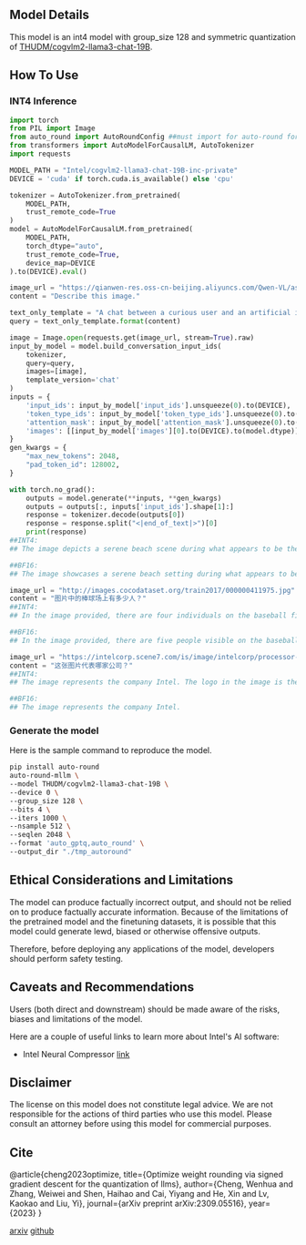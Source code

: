 
## Model Details

This model is an int4 model with group_size 128 and symmetric quantization of [THUDM/cogvlm2-llama3-chat-19B](https://huggingface.co/THUDM/cogvlm2-llama3-chat-19B). 
## How To Use
### INT4 Inference
```python
import torch
from PIL import Image
from auto_round import AutoRoundConfig ##must import for auto-round format
from transformers import AutoModelForCausalLM, AutoTokenizer
import requests

MODEL_PATH = "Intel/cogvlm2-llama3-chat-19B-inc-private"
DEVICE = 'cuda' if torch.cuda.is_available() else 'cpu'

tokenizer = AutoTokenizer.from_pretrained(
    MODEL_PATH,
    trust_remote_code=True
)
model = AutoModelForCausalLM.from_pretrained(
    MODEL_PATH,
    torch_dtype="auto",
    trust_remote_code=True,
    device_map=DEVICE
).to(DEVICE).eval()

image_url = "https://qianwen-res.oss-cn-beijing.aliyuncs.com/Qwen-VL/assets/demo.jpeg"
content = "Describe this image."

text_only_template = "A chat between a curious user and an artificial intelligence assistant. The assistant gives helpful, detailed, and polite answers to the user's questions. USER: {} ASSISTANT:"
query = text_only_template.format(content)

image = Image.open(requests.get(image_url, stream=True).raw)
input_by_model = model.build_conversation_input_ids(
    tokenizer,
    query=query,
    images=[image],
    template_version='chat'
)
inputs = {
    'input_ids': input_by_model['input_ids'].unsqueeze(0).to(DEVICE),
    'token_type_ids': input_by_model['token_type_ids'].unsqueeze(0).to(DEVICE),
    'attention_mask': input_by_model['attention_mask'].unsqueeze(0).to(DEVICE),
    'images': [[input_by_model['images'][0].to(DEVICE).to(model.dtype)]] if image is not None else None,
}
gen_kwargs = {
    "max_new_tokens": 2048,
    "pad_token_id": 128002,  
}

with torch.no_grad():
    outputs = model.generate(**inputs, **gen_kwargs)
    outputs = outputs[:, inputs['input_ids'].shape[1]:]
    response = tokenizer.decode(outputs[0])
    response = response.split("<|end_of_text|>")[0]
    print(response)       
##INT4:
## The image depicts a serene beach scene during what appears to be the golden hour, just before sunset. A woman is seated on the sandy shore, facing the vast expanse of the ocean. The waves are gently crashing on the beach, and the sky is painted with hues of orange and blue. The woman seems to be in a relaxed posture, possibly enjoying the tranquility of the moment. Beside her is a large, golden-colored dog, possibly a Labrador, wearing a colorful harness. The dog is sitting upright, looking at the woman, and they seem to share a bond of trust and affection. The overall mood of the image is peaceful, reflective, and heartwarming.

##BF16:
## The image showcases a serene beach setting during what appears to be either sunrise or sunset. In the foreground, a woman sits on the sandy beach, dressed in casual attire, including a checkered shirt and jeans. She is engaged in a moment of connection with a golden retriever dog, which is seated beside her. The dog wears a colorful harness and is looking up at the woman, possibly in anticipation of a treat or a playful gesture. The vast expanse of the ocean can be seen in the background, with gentle waves crashing onto the shore. The sky is clear, and the warm hues of the setting or rising sun cast a soft glow over the scene, creating a tranquil and heartwarming atmosphere.

image_url = "http://images.cocodataset.org/train2017/000000411975.jpg"
content = "图片中的棒球场上有多少人？"
##INT4:
## In the image provided, there are four individuals on the baseball field. There are two children in the foreground, presumably engaged in some playful activity or perhaps participating in a game. One child is bending over, possibly picking something up off the ground, while the other stands beside them. Additionally, there is an adult standing further back, holding a microphone, suggesting they might be an announcer or commentator for the game. Lastly, there is another adult, seen from the back, sitting in the stands. So, in total, there are four people on the baseball field.

##BF16:
## In the image provided, there are five people visible on the baseball field.

image_url = "https://intelcorp.scene7.com/is/image/intelcorp/processor-overview-framed-badge:1920-1080?wid=480&hei=270"
content = "这张图片代表哪家公司？"
##INT4:
## The image represents the company Intel. The logo in the image is the Intel Inside logo, which is commonly used by Intel to signify the presence of their processors in various electronic devices.

##BF16:
## The image represents the company Intel.
```



### Generate the model
Here is the sample command to reproduce the model.
```bash
pip install auto-round
auto-round-mllm \
--model THUDM/cogvlm2-llama3-chat-19B \
--device 0 \
--group_size 128 \
--bits 4 \
--iters 1000 \
--nsample 512 \
--seqlen 2048 \
--format 'auto_gptq,auto_round' \
--output_dir "./tmp_autoround"
```

## Ethical Considerations and Limitations

The model can produce factually incorrect output, and should not be relied on to produce factually accurate information. Because of the limitations of the pretrained model and the finetuning datasets, it is possible that this model could generate lewd, biased or otherwise offensive outputs.

Therefore, before deploying any applications of the model, developers should perform safety testing.

## Caveats and Recommendations

Users (both direct and downstream) should be made aware of the risks, biases and limitations of the model.

Here are a couple of useful links to learn more about Intel's AI software:

- Intel Neural Compressor [link](https://github.com/intel/neural-compressor)

## Disclaimer

The license on this model does not constitute legal advice. We are not responsible for the actions of third parties who use this model. Please consult an attorney before using this model for commercial purposes.

## Cite

@article{cheng2023optimize, title={Optimize weight rounding via signed gradient descent for the quantization of llms}, author={Cheng, Wenhua and Zhang, Weiwei and Shen, Haihao and Cai, Yiyang and He, Xin and Lv, Kaokao and Liu, Yi}, journal={arXiv preprint arXiv:2309.05516}, year={2023} }

[arxiv](https://arxiv.org/abs/2309.05516) [github](https://github.com/intel/auto-round)
